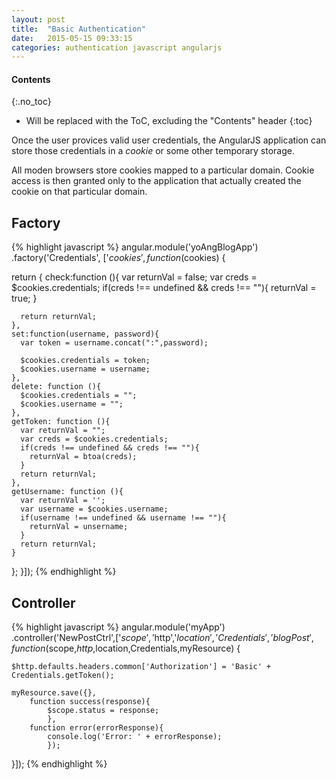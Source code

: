 ```yaml
---
layout: post
title:  "Basic Authentication"
date:   2015-05-15 09:33:15
categories: authentication javascript angularjs
---
```


#### Contents
{:.no_toc}

* Will be replaced with the ToC, excluding the "Contents" header
{:toc}

Once the user provices valid user credentials, the AngularJS application can store those credentials in a *cookie* or some other temporary storage.

All moden browsers store cookies mapped to a particular domain. Cookie access is then granted only to the application that actually created the cookie on that particular domain.

## Factory

{% highlight javascript %}
angular.module('yoAngBlogApp')
 .factory('Credentials', ['$cookies',function ($cookies) {

  return {
    check:function (){
      var returnVal = false;
      var creds = $cookies.credentials;
      if(creds !== undefined && creds !== ""){
        returnVal = true;
      }

      return returnVal;
    },
    set:function(username, password){
      var token = username.concat(":",password);

      $cookies.credentials = token;
      $cookies.username = username;
    },
    delete: function (){
      $cookies.credentials = "";
      $cookies.username = "";  
    },
    getToken: function (){
      var returnVal = "";
      var creds = $cookies.credentials;
      if(creds !== undefined && creds !== ""){
        returnVal = btoa(creds);
      }
      return returnVal;
    },
    getUsername: function (){
      var returnVal = '';
      var username = $cookies.username;
      if(username !== undefined && username !== ""){
        returnVal = unsername;
      }
      return returnVal;
    }
  };
}]);
{% endhighlight %}

## Controller

{% highlight javascript %}
angular.module('myApp')
  .controller('NewPostCtrl',['$scope','$http','$location','Credentials','blogPost',function ($scope,$http,$location,Credentials,myResource) {
    
    $http.defaults.headers.common['Authorization'] = 'Basic' + Credentials.getToken();

    myResource.save({},
        function success(response){
            $scope.status = response;
            },
        function error(errorResponse){
            console.log('Error: ' + errorResponse);
            });
  }]);
{% endhighlight %}